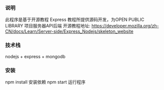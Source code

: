 ### 说明
此程序是基于开源教程 Express 教程所提供源码开发，为OPEN PUBLIC LIBRARY 项目服务器API后端
开源教程地址: https://developer.mozilla.org/zh-CN/docs/Learn/Server-side/Express_Nodejs/skeleton_website


### 技术栈
nodejs + express + mongodb 

###  安装
npm install  安装依赖
npm start    运行程序